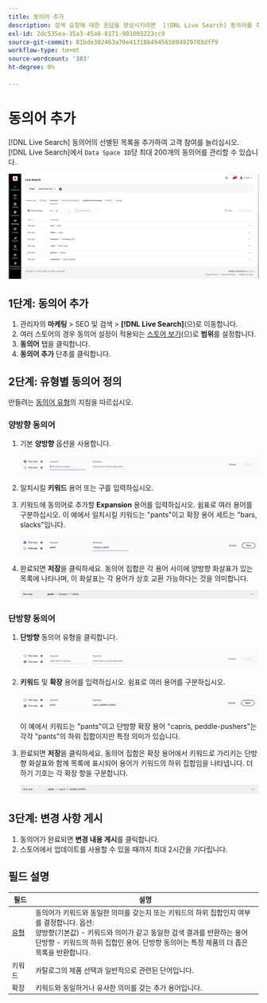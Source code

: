 ```yaml
---
title: 동의어 추가
description: 검색 요청에 대한 응답을 향상시키려면  [!DNL Live Search] 동의어를 추가하십시오.
exl-id: 2dc535ea-35a3-45a8-8171-901005223cc9
source-git-commit: 81bde302463a70e41318b494565694929703dff9
workflow-type: tm+mt
source-wordcount: '383'
ht-degree: 0%

---
```


# 동의어 추가

[!DNL Live Search] 동의어의 선별된 목록을 추가하여 고객 참여를 늘리십시오. [!DNL Live Search]에서 `Data Space ID`당 최대 200개의 동의어를 관리할 수 있습니다.

![[!DNL Live Search] 동의어](assets/synonym-workspace.png)

## 1단계: 동의어 추가

1. 관리자의 **마케팅** > SEO 및 검색 > **[!DNL Live Search]**(으)로 이동합니다.
1. 여러 스토어의 경우 동의어 설정이 적용되는 [스토어 보기](https://experienceleague.adobe.com/docs/commerce-admin/start/setup/websites-stores-views.html#scope-settings)&#x200B;(으)로 **범위**&#x200B;를 설정합니다.
1. **동의어** 탭을 클릭합니다.
1. **동의어 추가** 단추를 클릭합니다.

## 2단계: 유형별 동의어 정의

만들려는 [동의어 유형](synonyms-type.md)의 지침을 따르십시오.

### 양방향 동의어

1. 기본 **양방향** 옵션을 사용합니다.

   ![양방향 동의어 추가](assets/synonym-add-two-way.png)

1. 일치시킬 **키워드** 용어 또는 구를 입력하십시오.
1. 키워드에 동의어로 추가할 **Expansion** 용어를 입력하십시오. 쉼표로 여러 용어를 구분하십시오.
이 예에서 일치시킬 키워드는 &quot;pants&quot;이고 확장 용어 세트는 &quot;bars, slacks&quot;입니다.

   ![양방향 동의어 예제](assets/synonym-add-two-way-example.png)

1. 완료되면 **저장**을 클릭하세요.
동의어 집합은 각 용어 사이에 양방향 화살표가 있는 목록에 나타나며, 이 화살표는 각 용어가 상호 교환 가능하다는 것을 의미합니다.

   ![양방향 동의어](assets/synonym-two-way.png)

### 단방향 동의어

1. **단방향** 동의어 유형을 클릭합니다.

   ![단방향 동의어 추가](assets/synonym-add-one-way.png)

1. **키워드** 및 **확장** 용어를 입력하십시오. 쉼표로 여러 용어를 구분하십시오.

   ![단방향 동의어 예제](assets/synonym-add-one-way-example.png)

   이 예에서 키워드는 &quot;pants&quot;이고 단방향 확장 용어 &quot;capris, peddle-pushers&quot;는 각각 &quot;pants&quot;의 하위 집합이지만 특정 의미가 있습니다.

1. 완료되면 **저장**을 클릭하세요.
동의어 집합은 확장 용어에서 키워드로 가리키는 단방향 화살표와 함께 목록에 표시되어 용어가 키워드의 하위 집합임을 나타냅니다. 더하기 기호는 각 확장 항을 구분합니다.

   ![단방향 동의어](assets/synonym-one-way.png)

## 3단계: 변경 사항 게시

1. 동의어가 완료되면 **변경 내용 게시**&#x200B;를 클릭합니다.
1. 스토어에서 업데이트를 사용할 수 있을 때까지 최대 2시간을 기다립니다.

## 필드 설명

| 필드 | 설명 |
|--- |--- |
| [유형](synonyms.md) | 동의어가 키워드와 동일한 의미를 갖는지 또는 키워드의 하위 집합인지 여부를 결정합니다. 옵션:<br />양방향(기본값) - 키워드와 의미가 같고 동일한 검색 결과를 반환하는 용어<br />단방향 - 키워드의 하위 집합인 용어. 단방향 동의어는 특정 제품의 더 좁은 목록을 반환합니다. |
| 키워드 | 카탈로그의 제품 선택과 일반적으로 관련된 단어입니다. |
| 확장 | 키워드와 동일하거나 유사한 의미를 갖는 추가 용어입니다. |
